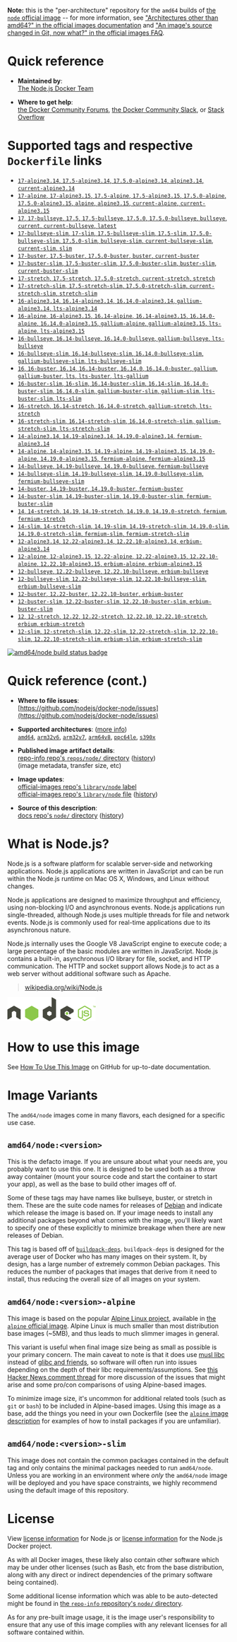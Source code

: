 <!--

********************************************************************************

WARNING:

    DO NOT EDIT "node/README.md"

    IT IS AUTO-GENERATED

    (from the other files in "node/" combined with a set of templates)

********************************************************************************

-->

**Note:** this is the "per-architecture" repository for the `amd64` builds of [the `node` official image](https://hub.docker.com/_/node) -- for more information, see ["Architectures other than amd64?" in the official images documentation](https://github.com/docker-library/official-images#architectures-other-than-amd64) and ["An image's source changed in Git, now what?" in the official images FAQ](https://github.com/docker-library/faq#an-images-source-changed-in-git-now-what).

# Quick reference

-	**Maintained by**:  
	[The Node.js Docker Team](https://github.com/nodejs/docker-node)

-	**Where to get help**:  
	[the Docker Community Forums](https://forums.docker.com/), [the Docker Community Slack](https://dockr.ly/slack), or [Stack Overflow](https://stackoverflow.com/search?tab=newest&q=docker)

# Supported tags and respective `Dockerfile` links

-	[`17-alpine3.14`, `17.5-alpine3.14`, `17.5.0-alpine3.14`, `alpine3.14`, `current-alpine3.14`](https://github.com/nodejs/docker-node/blob/5647d2766ea650f10fb5741e7f6e101b5e5ba0b6/17/alpine3.14/Dockerfile)
-	[`17-alpine`, `17-alpine3.15`, `17.5-alpine`, `17.5-alpine3.15`, `17.5.0-alpine`, `17.5.0-alpine3.15`, `alpine`, `alpine3.15`, `current-alpine`, `current-alpine3.15`](https://github.com/nodejs/docker-node/blob/5647d2766ea650f10fb5741e7f6e101b5e5ba0b6/17/alpine3.15/Dockerfile)
-	[`17`, `17-bullseye`, `17.5`, `17.5-bullseye`, `17.5.0`, `17.5.0-bullseye`, `bullseye`, `current`, `current-bullseye`, `latest`](https://github.com/nodejs/docker-node/blob/5647d2766ea650f10fb5741e7f6e101b5e5ba0b6/17/bullseye/Dockerfile)
-	[`17-bullseye-slim`, `17-slim`, `17.5-bullseye-slim`, `17.5-slim`, `17.5.0-bullseye-slim`, `17.5.0-slim`, `bullseye-slim`, `current-bullseye-slim`, `current-slim`, `slim`](https://github.com/nodejs/docker-node/blob/5647d2766ea650f10fb5741e7f6e101b5e5ba0b6/17/bullseye-slim/Dockerfile)
-	[`17-buster`, `17.5-buster`, `17.5.0-buster`, `buster`, `current-buster`](https://github.com/nodejs/docker-node/blob/5647d2766ea650f10fb5741e7f6e101b5e5ba0b6/17/buster/Dockerfile)
-	[`17-buster-slim`, `17.5-buster-slim`, `17.5.0-buster-slim`, `buster-slim`, `current-buster-slim`](https://github.com/nodejs/docker-node/blob/5647d2766ea650f10fb5741e7f6e101b5e5ba0b6/17/buster-slim/Dockerfile)
-	[`17-stretch`, `17.5-stretch`, `17.5.0-stretch`, `current-stretch`, `stretch`](https://github.com/nodejs/docker-node/blob/5647d2766ea650f10fb5741e7f6e101b5e5ba0b6/17/stretch/Dockerfile)
-	[`17-stretch-slim`, `17.5-stretch-slim`, `17.5.0-stretch-slim`, `current-stretch-slim`, `stretch-slim`](https://github.com/nodejs/docker-node/blob/5647d2766ea650f10fb5741e7f6e101b5e5ba0b6/17/stretch-slim/Dockerfile)
-	[`16-alpine3.14`, `16.14-alpine3.14`, `16.14.0-alpine3.14`, `gallium-alpine3.14`, `lts-alpine3.14`](https://github.com/nodejs/docker-node/blob/50c2806d4af0b991ed853072741a30e5d0cb777a/16/alpine3.14/Dockerfile)
-	[`16-alpine`, `16-alpine3.15`, `16.14-alpine`, `16.14-alpine3.15`, `16.14.0-alpine`, `16.14.0-alpine3.15`, `gallium-alpine`, `gallium-alpine3.15`, `lts-alpine`, `lts-alpine3.15`](https://github.com/nodejs/docker-node/blob/50c2806d4af0b991ed853072741a30e5d0cb777a/16/alpine3.15/Dockerfile)
-	[`16-bullseye`, `16.14-bullseye`, `16.14.0-bullseye`, `gallium-bullseye`, `lts-bullseye`](https://github.com/nodejs/docker-node/blob/50c2806d4af0b991ed853072741a30e5d0cb777a/16/bullseye/Dockerfile)
-	[`16-bullseye-slim`, `16.14-bullseye-slim`, `16.14.0-bullseye-slim`, `gallium-bullseye-slim`, `lts-bullseye-slim`](https://github.com/nodejs/docker-node/blob/50c2806d4af0b991ed853072741a30e5d0cb777a/16/bullseye-slim/Dockerfile)
-	[`16`, `16-buster`, `16.14`, `16.14-buster`, `16.14.0`, `16.14.0-buster`, `gallium`, `gallium-buster`, `lts`, `lts-buster`, `lts-gallium`](https://github.com/nodejs/docker-node/blob/50c2806d4af0b991ed853072741a30e5d0cb777a/16/buster/Dockerfile)
-	[`16-buster-slim`, `16-slim`, `16.14-buster-slim`, `16.14-slim`, `16.14.0-buster-slim`, `16.14.0-slim`, `gallium-buster-slim`, `gallium-slim`, `lts-buster-slim`, `lts-slim`](https://github.com/nodejs/docker-node/blob/50c2806d4af0b991ed853072741a30e5d0cb777a/16/buster-slim/Dockerfile)
-	[`16-stretch`, `16.14-stretch`, `16.14.0-stretch`, `gallium-stretch`, `lts-stretch`](https://github.com/nodejs/docker-node/blob/50c2806d4af0b991ed853072741a30e5d0cb777a/16/stretch/Dockerfile)
-	[`16-stretch-slim`, `16.14-stretch-slim`, `16.14.0-stretch-slim`, `gallium-stretch-slim`, `lts-stretch-slim`](https://github.com/nodejs/docker-node/blob/50c2806d4af0b991ed853072741a30e5d0cb777a/16/stretch-slim/Dockerfile)
-	[`14-alpine3.14`, `14.19-alpine3.14`, `14.19.0-alpine3.14`, `fermium-alpine3.14`](https://github.com/nodejs/docker-node/blob/b36041b26d8423f1838fb8232411a12f882cbb6a/14/alpine3.14/Dockerfile)
-	[`14-alpine`, `14-alpine3.15`, `14.19-alpine`, `14.19-alpine3.15`, `14.19.0-alpine`, `14.19.0-alpine3.15`, `fermium-alpine`, `fermium-alpine3.15`](https://github.com/nodejs/docker-node/blob/b36041b26d8423f1838fb8232411a12f882cbb6a/14/alpine3.15/Dockerfile)
-	[`14-bullseye`, `14.19-bullseye`, `14.19.0-bullseye`, `fermium-bullseye`](https://github.com/nodejs/docker-node/blob/b36041b26d8423f1838fb8232411a12f882cbb6a/14/bullseye/Dockerfile)
-	[`14-bullseye-slim`, `14.19-bullseye-slim`, `14.19.0-bullseye-slim`, `fermium-bullseye-slim`](https://github.com/nodejs/docker-node/blob/b36041b26d8423f1838fb8232411a12f882cbb6a/14/bullseye-slim/Dockerfile)
-	[`14-buster`, `14.19-buster`, `14.19.0-buster`, `fermium-buster`](https://github.com/nodejs/docker-node/blob/b36041b26d8423f1838fb8232411a12f882cbb6a/14/buster/Dockerfile)
-	[`14-buster-slim`, `14.19-buster-slim`, `14.19.0-buster-slim`, `fermium-buster-slim`](https://github.com/nodejs/docker-node/blob/b36041b26d8423f1838fb8232411a12f882cbb6a/14/buster-slim/Dockerfile)
-	[`14`, `14-stretch`, `14.19`, `14.19-stretch`, `14.19.0`, `14.19.0-stretch`, `fermium`, `fermium-stretch`](https://github.com/nodejs/docker-node/blob/b36041b26d8423f1838fb8232411a12f882cbb6a/14/stretch/Dockerfile)
-	[`14-slim`, `14-stretch-slim`, `14.19-slim`, `14.19-stretch-slim`, `14.19.0-slim`, `14.19.0-stretch-slim`, `fermium-slim`, `fermium-stretch-slim`](https://github.com/nodejs/docker-node/blob/b36041b26d8423f1838fb8232411a12f882cbb6a/14/stretch-slim/Dockerfile)
-	[`12-alpine3.14`, `12.22-alpine3.14`, `12.22.10-alpine3.14`, `erbium-alpine3.14`](https://github.com/nodejs/docker-node/blob/40ac15da3755945e22116d228f1cff8f5048a4ea/12/alpine3.14/Dockerfile)
-	[`12-alpine`, `12-alpine3.15`, `12.22-alpine`, `12.22-alpine3.15`, `12.22.10-alpine`, `12.22.10-alpine3.15`, `erbium-alpine`, `erbium-alpine3.15`](https://github.com/nodejs/docker-node/blob/40ac15da3755945e22116d228f1cff8f5048a4ea/12/alpine3.15/Dockerfile)
-	[`12-bullseye`, `12.22-bullseye`, `12.22.10-bullseye`, `erbium-bullseye`](https://github.com/nodejs/docker-node/blob/40ac15da3755945e22116d228f1cff8f5048a4ea/12/bullseye/Dockerfile)
-	[`12-bullseye-slim`, `12.22-bullseye-slim`, `12.22.10-bullseye-slim`, `erbium-bullseye-slim`](https://github.com/nodejs/docker-node/blob/40ac15da3755945e22116d228f1cff8f5048a4ea/12/bullseye-slim/Dockerfile)
-	[`12-buster`, `12.22-buster`, `12.22.10-buster`, `erbium-buster`](https://github.com/nodejs/docker-node/blob/40ac15da3755945e22116d228f1cff8f5048a4ea/12/buster/Dockerfile)
-	[`12-buster-slim`, `12.22-buster-slim`, `12.22.10-buster-slim`, `erbium-buster-slim`](https://github.com/nodejs/docker-node/blob/40ac15da3755945e22116d228f1cff8f5048a4ea/12/buster-slim/Dockerfile)
-	[`12`, `12-stretch`, `12.22`, `12.22-stretch`, `12.22.10`, `12.22.10-stretch`, `erbium`, `erbium-stretch`](https://github.com/nodejs/docker-node/blob/40ac15da3755945e22116d228f1cff8f5048a4ea/12/stretch/Dockerfile)
-	[`12-slim`, `12-stretch-slim`, `12.22-slim`, `12.22-stretch-slim`, `12.22.10-slim`, `12.22.10-stretch-slim`, `erbium-slim`, `erbium-stretch-slim`](https://github.com/nodejs/docker-node/blob/40ac15da3755945e22116d228f1cff8f5048a4ea/12/stretch-slim/Dockerfile)

[![amd64/node build status badge](https://img.shields.io/jenkins/s/https/doi-janky.infosiftr.net/job/multiarch/job/amd64/job/node.svg?label=amd64/node%20%20build%20job)](https://doi-janky.infosiftr.net/job/multiarch/job/amd64/job/node/)

# Quick reference (cont.)

-	**Where to file issues**:  
	[https://github.com/nodejs/docker-node/issues](https://github.com/nodejs/docker-node/issues)

-	**Supported architectures**: ([more info](https://github.com/docker-library/official-images#architectures-other-than-amd64))  
	[`amd64`](https://hub.docker.com/r/amd64/node/), [`arm32v6`](https://hub.docker.com/r/arm32v6/node/), [`arm32v7`](https://hub.docker.com/r/arm32v7/node/), [`arm64v8`](https://hub.docker.com/r/arm64v8/node/), [`ppc64le`](https://hub.docker.com/r/ppc64le/node/), [`s390x`](https://hub.docker.com/r/s390x/node/)

-	**Published image artifact details**:  
	[repo-info repo's `repos/node/` directory](https://github.com/docker-library/repo-info/blob/master/repos/node) ([history](https://github.com/docker-library/repo-info/commits/master/repos/node))  
	(image metadata, transfer size, etc)

-	**Image updates**:  
	[official-images repo's `library/node` label](https://github.com/docker-library/official-images/issues?q=label%3Alibrary%2Fnode)  
	[official-images repo's `library/node` file](https://github.com/docker-library/official-images/blob/master/library/node) ([history](https://github.com/docker-library/official-images/commits/master/library/node))

-	**Source of this description**:  
	[docs repo's `node/` directory](https://github.com/docker-library/docs/tree/master/node) ([history](https://github.com/docker-library/docs/commits/master/node))

# What is Node.js?

Node.js is a software platform for scalable server-side and networking applications. Node.js applications are written in JavaScript and can be run within the Node.js runtime on Mac OS X, Windows, and Linux without changes.

Node.js applications are designed to maximize throughput and efficiency, using non-blocking I/O and asynchronous events. Node.js applications run single-threaded, although Node.js uses multiple threads for file and network events. Node.js is commonly used for real-time applications due to its asynchronous nature.

Node.js internally uses the Google V8 JavaScript engine to execute code; a large percentage of the basic modules are written in JavaScript. Node.js contains a built-in, asynchronous I/O library for file, socket, and HTTP communication. The HTTP and socket support allows Node.js to act as a web server without additional software such as Apache.

> [wikipedia.org/wiki/Node.js](https://en.wikipedia.org/wiki/Node.js)

![logo](https://raw.githubusercontent.com/docker-library/docs/01c12653951b2fe592c1f93a13b4e289ada0e3a1/node/logo.png)

# How to use this image

See [How To Use This Image](https://github.com/nodejs/docker-node/blob/master/README.md#how-to-use-this-image) on GitHub for up-to-date documentation.

# Image Variants

The `amd64/node` images come in many flavors, each designed for a specific use case.

## `amd64/node:<version>`

This is the defacto image. If you are unsure about what your needs are, you probably want to use this one. It is designed to be used both as a throw away container (mount your source code and start the container to start your app), as well as the base to build other images off of.

Some of these tags may have names like bullseye, buster, or stretch in them. These are the suite code names for releases of [Debian](https://wiki.debian.org/DebianReleases) and indicate which release the image is based on. If your image needs to install any additional packages beyond what comes with the image, you'll likely want to specify one of these explicitly to minimize breakage when there are new releases of Debian.

This tag is based off of [`buildpack-deps`](https://hub.docker.com/_/buildpack-deps/). `buildpack-deps` is designed for the average user of Docker who has many images on their system. It, by design, has a large number of extremely common Debian packages. This reduces the number of packages that images that derive from it need to install, thus reducing the overall size of all images on your system.

## `amd64/node:<version>-alpine`

This image is based on the popular [Alpine Linux project](https://alpinelinux.org), available in [the `alpine` official image](https://hub.docker.com/_/alpine). Alpine Linux is much smaller than most distribution base images (~5MB), and thus leads to much slimmer images in general.

This variant is useful when final image size being as small as possible is your primary concern. The main caveat to note is that it does use [musl libc](https://musl.libc.org) instead of [glibc and friends](https://www.etalabs.net/compare_libcs.html), so software will often run into issues depending on the depth of their libc requirements/assumptions. See [this Hacker News comment thread](https://news.ycombinator.com/item?id=10782897) for more discussion of the issues that might arise and some pro/con comparisons of using Alpine-based images.

To minimize image size, it's uncommon for additional related tools (such as `git` or `bash`) to be included in Alpine-based images. Using this image as a base, add the things you need in your own Dockerfile (see the [`alpine` image description](https://hub.docker.com/_/alpine/) for examples of how to install packages if you are unfamiliar).

## `amd64/node:<version>-slim`

This image does not contain the common packages contained in the default tag and only contains the minimal packages needed to run `amd64/node`. Unless you are working in an environment where *only* the `amd64/node` image will be deployed and you have space constraints, we highly recommend using the default image of this repository.

# License

View [license information](https://github.com/nodejs/node/blob/master/LICENSE) for Node.js or [license information](https://github.com/nodejs/docker-node/blob/master/LICENSE) for the Node.js Docker project.

As with all Docker images, these likely also contain other software which may be under other licenses (such as Bash, etc from the base distribution, along with any direct or indirect dependencies of the primary software being contained).

Some additional license information which was able to be auto-detected might be found in [the `repo-info` repository's `node/` directory](https://github.com/docker-library/repo-info/tree/master/repos/node).

As for any pre-built image usage, it is the image user's responsibility to ensure that any use of this image complies with any relevant licenses for all software contained within.
